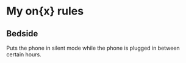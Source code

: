 My on{x} rules
==============

Bedside
-------
Puts the phone in silent mode while the phone is plugged in between certain hours.

